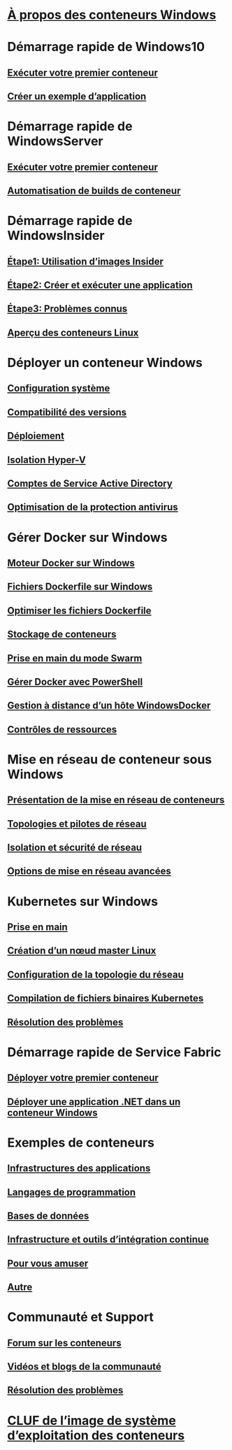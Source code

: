 # [À propos des conteneurs Windows](about/index.md)

# Démarrage rapide de Windows10
## [Exécuter votre premier conteneur](quick-start/quick-start-windows-10.md)
## [Créer un exemple d’application](quick-start/building-sample-app.md)

# Démarrage rapide de WindowsServer
## [Exécuter votre premier conteneur](quick-start/quick-start-windows-server.md)
## [Automatisation de builds de conteneur](quick-start/quick-start-images.md)

# Démarrage rapide de WindowsInsider
## [Étape1: Utilisation d’images Insider](quick-start/Using-Insider-Container-Images.md)
## [Étape2: Créer et exécuter une application](quick-start/Nano-RS3-.NET-Core-and-PS.md)
## [Étape3: Problèmes connus](quick-start/Insider-Known-Issues.md)
## [Aperçu des conteneurs Linux](deploy-containers/linux-containers.md)

# Déployer un conteneur Windows
## [Configuration système](deploy-containers/system-requirements.md)
## [Compatibilité des versions](deploy-containers/version-compatibility.md)
## [Déploiement](deploy-containers/deploy-containers-on-server.md)
## [Isolation Hyper-V](manage-containers/hyperv-container.md)
## [Comptes de Service Active Directory](manage-containers/manage-serviceaccounts.md)
## [Optimisation de la protection antivirus](https://msdn.microsoft.com/en-us/windows/hardware/drivers/ifs/anti-virus-optimization-for-windows-containers)

# Gérer Docker sur Windows
## [Moteur Docker sur Windows](manage-docker/configure-docker-daemon.md)
## [Fichiers Dockerfile sur Windows](manage-docker/manage-windows-dockerfile.md)
## [Optimiser les fichiers Dockerfile](manage-docker/optimize-windows-dockerfile.md)
## [Stockage de conteneurs](manage-containers/container-storage.md)
## [Prise en main du mode Swarm](manage-containers/swarm-mode.md)
## [Gérer Docker avec PowerShell](https://github.com/Microsoft/Docker-PowerShell)
## [Gestion à distance d’un hôte WindowsDocker](management/manage_remotehost.md)
## [Contrôles de ressources](manage-containers/resource-controls.md)

# Mise en réseau de conteneur sous Windows
## [Présentation de la mise en réseau de conteneurs](container-networking/architecture.md)
## [Topologies et pilotes de réseau](container-networking/network-drivers-topologies.md)
## [Isolation et sécurité de réseau](container-networking/network-isolation-security.md)
## [Options de mise en réseau avancées](container-networking/advanced.md)

# Kubernetes sur Windows 
## [Prise en main](kubernetes/getting-started-kubernetes-windows.md)
## [Création d’un nœud master Linux](kubernetes/creating-a-linux-master.md)
## [Configuration de la topologie du réseau](kubernetes/configuring-host-gateway-mode.md)
## [Compilation de fichiers binaires Kubernetes](kubernetes/compiling-kubernetes-binaries.md)
## [Résolution des problèmes](kubernetes/common-problems.md)

# Démarrage rapide de Service Fabric
## [Déployer votre premier conteneur](/azure/service-fabric/service-fabric-quickstart-containers)
## [Déployer une application .NET dans un conteneur Windows](/azure/service-fabric/service-fabric-host-app-in-a-container) 

# Exemples de conteneurs
## [Infrastructures des applications](samples.md#Application-Frameworks)
## [Langages de programmation](samples.md#Programing-Languages)
## [Bases de données](samples.md#Databases)
## [Infrastructure et outils d’intégration continue](samples.md#Infrastructure-and-CI-Tools)
## [Pour vous amuser](samples.md#Just-for-Fun)
## [Autre](samples.md#Other)


# Communauté et Support
## [Forum sur les conteneurs](https://social.msdn.microsoft.com/Forums/en-US/home?forum=windowscontainers)
## [Vidéos et blogs de la communauté](communitylinks.md)
## [Résolution des problèmes](troubleshooting.md)


# [CLUF de l’image de système d’exploitation des conteneurs](Images_EULA.md)
